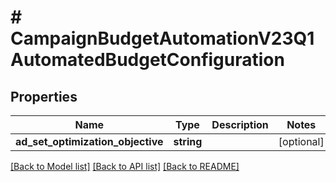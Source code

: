 # # CampaignBudgetAutomationV23Q1AutomatedBudgetConfiguration

## Properties

Name | Type | Description | Notes
------------ | ------------- | ------------- | -------------
**ad_set_optimization_objective** | **string** |  | [optional]

[[Back to Model list]](../../README.md#models) [[Back to API list]](../../README.md#endpoints) [[Back to README]](../../README.md)
